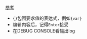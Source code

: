 [参考](https://www.thedevelobear.com/post/logpoints/#:~:text=Use%20logpoints%20in%20VSCode%20You%20can%20easily%20place,click%2C%20choose%20%E2%80%9CAdd%20Logpoint%E2%80%A6%E2%80%9D%20and%20insert%20your%20message.)
- `{}`包围要求值的表达式，例如`{var}`
- 编辑内容后，记得`Enter`接受
- 在DEBUG CONSOLE看输出log